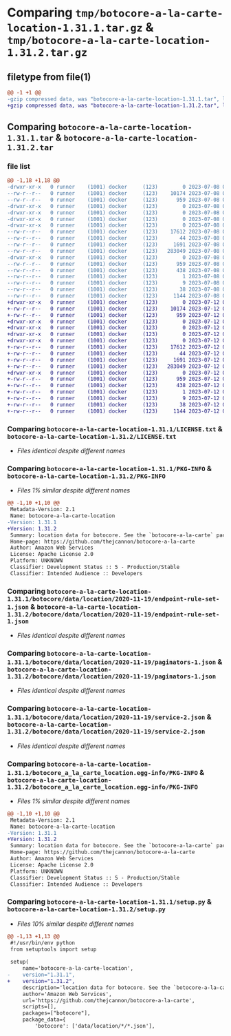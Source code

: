 # Comparing `tmp/botocore-a-la-carte-location-1.31.1.tar.gz` & `tmp/botocore-a-la-carte-location-1.31.2.tar.gz`

## filetype from file(1)

```diff
@@ -1 +1 @@
-gzip compressed data, was "botocore-a-la-carte-location-1.31.1.tar", last modified: Sat Jul  8 01:42:31 2023, max compression
+gzip compressed data, was "botocore-a-la-carte-location-1.31.2.tar", last modified: Wed Jul 12 01:44:45 2023, max compression
```

## Comparing `botocore-a-la-carte-location-1.31.1.tar` & `botocore-a-la-carte-location-1.31.2.tar`

### file list

```diff
@@ -1,18 +1,18 @@
-drwxr-xr-x   0 runner    (1001) docker     (123)        0 2023-07-08 01:42:31.586958 botocore-a-la-carte-location-1.31.1/
--rw-r--r--   0 runner    (1001) docker     (123)    10174 2023-07-08 01:42:31.000000 botocore-a-la-carte-location-1.31.1/LICENSE.txt
--rw-r--r--   0 runner    (1001) docker     (123)      959 2023-07-08 01:42:31.586958 botocore-a-la-carte-location-1.31.1/PKG-INFO
-drwxr-xr-x   0 runner    (1001) docker     (123)        0 2023-07-08 01:42:31.586958 botocore-a-la-carte-location-1.31.1/botocore/
-drwxr-xr-x   0 runner    (1001) docker     (123)        0 2023-07-08 01:42:31.586958 botocore-a-la-carte-location-1.31.1/botocore/data/
-drwxr-xr-x   0 runner    (1001) docker     (123)        0 2023-07-08 01:42:31.586958 botocore-a-la-carte-location-1.31.1/botocore/data/location/
-drwxr-xr-x   0 runner    (1001) docker     (123)        0 2023-07-08 01:42:31.586958 botocore-a-la-carte-location-1.31.1/botocore/data/location/2020-11-19/
--rw-r--r--   0 runner    (1001) docker     (123)    17612 2023-07-08 01:41:59.000000 botocore-a-la-carte-location-1.31.1/botocore/data/location/2020-11-19/endpoint-rule-set-1.json
--rw-r--r--   0 runner    (1001) docker     (123)       44 2023-07-08 01:41:59.000000 botocore-a-la-carte-location-1.31.1/botocore/data/location/2020-11-19/examples-1.json
--rw-r--r--   0 runner    (1001) docker     (123)     1691 2023-07-08 01:41:59.000000 botocore-a-la-carte-location-1.31.1/botocore/data/location/2020-11-19/paginators-1.json
--rw-r--r--   0 runner    (1001) docker     (123)   283049 2023-07-08 01:41:59.000000 botocore-a-la-carte-location-1.31.1/botocore/data/location/2020-11-19/service-2.json
-drwxr-xr-x   0 runner    (1001) docker     (123)        0 2023-07-08 01:42:31.586958 botocore-a-la-carte-location-1.31.1/botocore_a_la_carte_location.egg-info/
--rw-r--r--   0 runner    (1001) docker     (123)      959 2023-07-08 01:42:31.000000 botocore-a-la-carte-location-1.31.1/botocore_a_la_carte_location.egg-info/PKG-INFO
--rw-r--r--   0 runner    (1001) docker     (123)      438 2023-07-08 01:42:31.000000 botocore-a-la-carte-location-1.31.1/botocore_a_la_carte_location.egg-info/SOURCES.txt
--rw-r--r--   0 runner    (1001) docker     (123)        1 2023-07-08 01:42:31.000000 botocore-a-la-carte-location-1.31.1/botocore_a_la_carte_location.egg-info/dependency_links.txt
--rw-r--r--   0 runner    (1001) docker     (123)        9 2023-07-08 01:42:31.000000 botocore-a-la-carte-location-1.31.1/botocore_a_la_carte_location.egg-info/top_level.txt
--rw-r--r--   0 runner    (1001) docker     (123)       38 2023-07-08 01:42:31.586958 botocore-a-la-carte-location-1.31.1/setup.cfg
--rw-r--r--   0 runner    (1001) docker     (123)     1144 2023-07-08 01:42:31.000000 botocore-a-la-carte-location-1.31.1/setup.py
+drwxr-xr-x   0 runner    (1001) docker     (123)        0 2023-07-12 01:44:45.935348 botocore-a-la-carte-location-1.31.2/
+-rw-r--r--   0 runner    (1001) docker     (123)    10174 2023-07-12 01:44:45.000000 botocore-a-la-carte-location-1.31.2/LICENSE.txt
+-rw-r--r--   0 runner    (1001) docker     (123)      959 2023-07-12 01:44:45.935348 botocore-a-la-carte-location-1.31.2/PKG-INFO
+drwxr-xr-x   0 runner    (1001) docker     (123)        0 2023-07-12 01:44:45.931348 botocore-a-la-carte-location-1.31.2/botocore/
+drwxr-xr-x   0 runner    (1001) docker     (123)        0 2023-07-12 01:44:45.931348 botocore-a-la-carte-location-1.31.2/botocore/data/
+drwxr-xr-x   0 runner    (1001) docker     (123)        0 2023-07-12 01:44:45.931348 botocore-a-la-carte-location-1.31.2/botocore/data/location/
+drwxr-xr-x   0 runner    (1001) docker     (123)        0 2023-07-12 01:44:45.935348 botocore-a-la-carte-location-1.31.2/botocore/data/location/2020-11-19/
+-rw-r--r--   0 runner    (1001) docker     (123)    17612 2023-07-12 01:44:12.000000 botocore-a-la-carte-location-1.31.2/botocore/data/location/2020-11-19/endpoint-rule-set-1.json
+-rw-r--r--   0 runner    (1001) docker     (123)       44 2023-07-12 01:44:12.000000 botocore-a-la-carte-location-1.31.2/botocore/data/location/2020-11-19/examples-1.json
+-rw-r--r--   0 runner    (1001) docker     (123)     1691 2023-07-12 01:44:12.000000 botocore-a-la-carte-location-1.31.2/botocore/data/location/2020-11-19/paginators-1.json
+-rw-r--r--   0 runner    (1001) docker     (123)   283049 2023-07-12 01:44:12.000000 botocore-a-la-carte-location-1.31.2/botocore/data/location/2020-11-19/service-2.json
+drwxr-xr-x   0 runner    (1001) docker     (123)        0 2023-07-12 01:44:45.935348 botocore-a-la-carte-location-1.31.2/botocore_a_la_carte_location.egg-info/
+-rw-r--r--   0 runner    (1001) docker     (123)      959 2023-07-12 01:44:45.000000 botocore-a-la-carte-location-1.31.2/botocore_a_la_carte_location.egg-info/PKG-INFO
+-rw-r--r--   0 runner    (1001) docker     (123)      438 2023-07-12 01:44:45.000000 botocore-a-la-carte-location-1.31.2/botocore_a_la_carte_location.egg-info/SOURCES.txt
+-rw-r--r--   0 runner    (1001) docker     (123)        1 2023-07-12 01:44:45.000000 botocore-a-la-carte-location-1.31.2/botocore_a_la_carte_location.egg-info/dependency_links.txt
+-rw-r--r--   0 runner    (1001) docker     (123)        9 2023-07-12 01:44:45.000000 botocore-a-la-carte-location-1.31.2/botocore_a_la_carte_location.egg-info/top_level.txt
+-rw-r--r--   0 runner    (1001) docker     (123)       38 2023-07-12 01:44:45.935348 botocore-a-la-carte-location-1.31.2/setup.cfg
+-rw-r--r--   0 runner    (1001) docker     (123)     1144 2023-07-12 01:44:45.000000 botocore-a-la-carte-location-1.31.2/setup.py
```

### Comparing `botocore-a-la-carte-location-1.31.1/LICENSE.txt` & `botocore-a-la-carte-location-1.31.2/LICENSE.txt`

 * *Files identical despite different names*

### Comparing `botocore-a-la-carte-location-1.31.1/PKG-INFO` & `botocore-a-la-carte-location-1.31.2/PKG-INFO`

 * *Files 1% similar despite different names*

```diff
@@ -1,10 +1,10 @@
 Metadata-Version: 2.1
 Name: botocore-a-la-carte-location
-Version: 1.31.1
+Version: 1.31.2
 Summary: location data for botocore. See the `botocore-a-la-carte` package for more info.
 Home-page: https://github.com/thejcannon/botocore-a-la-carte
 Author: Amazon Web Services
 License: Apache License 2.0
 Platform: UNKNOWN
 Classifier: Development Status :: 5 - Production/Stable
 Classifier: Intended Audience :: Developers
```

### Comparing `botocore-a-la-carte-location-1.31.1/botocore/data/location/2020-11-19/endpoint-rule-set-1.json` & `botocore-a-la-carte-location-1.31.2/botocore/data/location/2020-11-19/endpoint-rule-set-1.json`

 * *Files identical despite different names*

### Comparing `botocore-a-la-carte-location-1.31.1/botocore/data/location/2020-11-19/paginators-1.json` & `botocore-a-la-carte-location-1.31.2/botocore/data/location/2020-11-19/paginators-1.json`

 * *Files identical despite different names*

### Comparing `botocore-a-la-carte-location-1.31.1/botocore/data/location/2020-11-19/service-2.json` & `botocore-a-la-carte-location-1.31.2/botocore/data/location/2020-11-19/service-2.json`

 * *Files identical despite different names*

### Comparing `botocore-a-la-carte-location-1.31.1/botocore_a_la_carte_location.egg-info/PKG-INFO` & `botocore-a-la-carte-location-1.31.2/botocore_a_la_carte_location.egg-info/PKG-INFO`

 * *Files 1% similar despite different names*

```diff
@@ -1,10 +1,10 @@
 Metadata-Version: 2.1
 Name: botocore-a-la-carte-location
-Version: 1.31.1
+Version: 1.31.2
 Summary: location data for botocore. See the `botocore-a-la-carte` package for more info.
 Home-page: https://github.com/thejcannon/botocore-a-la-carte
 Author: Amazon Web Services
 License: Apache License 2.0
 Platform: UNKNOWN
 Classifier: Development Status :: 5 - Production/Stable
 Classifier: Intended Audience :: Developers
```

### Comparing `botocore-a-la-carte-location-1.31.1/setup.py` & `botocore-a-la-carte-location-1.31.2/setup.py`

 * *Files 10% similar despite different names*

```diff
@@ -1,13 +1,13 @@
 #!/usr/bin/env python
 from setuptools import setup
 
 setup(
     name='botocore-a-la-carte-location',
-    version="1.31.1",
+    version="1.31.2",
     description='location data for botocore. See the `botocore-a-la-carte` package for more info.',
     author='Amazon Web Services',
     url='https://github.com/thejcannon/botocore-a-la-carte',
     scripts=[],
     packages=["botocore"],
     package_data={
         'botocore': ['data/location/*/*.json'],
```

